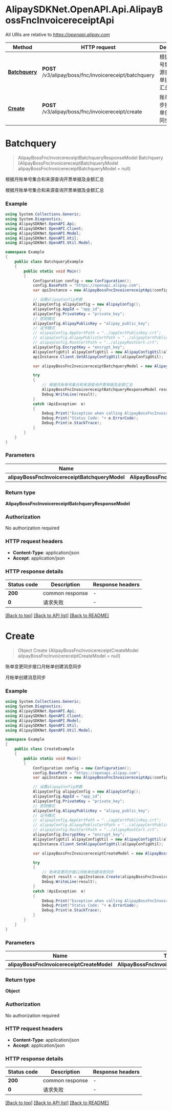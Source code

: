 # AlipaySDKNet.OpenAPI.Api.AlipayBossFncInvoicereceiptApi

All URIs are relative to *https://openapi.alipay.com*

Method | HTTP request | Description
------------- | ------------- | -------------
[**Batchquery**](AlipayBossFncInvoicereceiptApi.md#batchquery) | **POST** /v3/alipay/boss/fnc/invoicereceipt/batchquery | 根据月账单号集合和来源查询开票单据及金额汇总
[**Create**](AlipayBossFncInvoicereceiptApi.md#create) | **POST** /v3/alipay/boss/fnc/invoicereceipt/create | 账单变更同步接口月帐单创建消息同步


<a name="batchquery"></a>
# **Batchquery**
> AlipayBossFncInvoicereceiptBatchqueryResponseModel Batchquery (AlipayBossFncInvoicereceiptBatchqueryModel alipayBossFncInvoicereceiptBatchqueryModel = null)

根据月账单号集合和来源查询开票单据及金额汇总

根据月账单号集合和来源查询开票单据及金额汇总

### Example
```csharp
using System.Collections.Generic;
using System.Diagnostics;
using AlipaySDKNet.OpenAPI.Api;
using AlipaySDKNet.OpenAPI.Client;
using AlipaySDKNet.OpenAPI.Model;
using AlipaySDKNet.OpenAPI.Util;
using AlipaySDKNet.OpenAPI.Util.Model;

namespace Example
{
    public class BatchqueryExample
    {
        public static void Main()
        {
            Configuration config = new Configuration();
            config.BasePath = "https://openapi.alipay.com";
            var apiInstance = new AlipayBossFncInvoicereceiptApi(config);

            // 设置alipayConfig参数
            AlipayConfig alipayConfig = new AlipayConfig();
            alipayConfig.AppId = "app_id";
            alipayConfig.PrivateKey = "private_key";
            // 密钥模式
            alipayConfig.AlipayPublicKey = "alipay_public_key";
            // 证书模式
            // alipayConfig.AppCertPath = "../appCertPublicKey.crt";
            // alipayConfig.AlipayPublicCertPath = "../alipayCertPublicKey_RSA2.crt";
            // alipayConfig.RootCertPath = "../alipayRootCert.crt";
            alipayConfig.EncryptKey = "encrypt_key";
            AlipayConfigUtil alipayConfigUtil = new AlipayConfigUtil(alipayConfig);
            apiInstance.Client.SetAlipayConfigUtil(alipayConfigUtil);

            var alipayBossFncInvoicereceiptBatchqueryModel = new AlipayBossFncInvoicereceiptBatchqueryModel(); // AlipayBossFncInvoicereceiptBatchqueryModel |  (optional) 

            try
            {
                // 根据月账单号集合和来源查询开票单据及金额汇总
                AlipayBossFncInvoicereceiptBatchqueryResponseModel result = apiInstance.Batchquery(alipayBossFncInvoicereceiptBatchqueryModel);
                Debug.WriteLine(result);
            }
            catch (ApiException  e)
            {
                Debug.Print("Exception when calling AlipayBossFncInvoicereceiptApi.Batchquery: " + e.Message );
                Debug.Print("Status Code: "+ e.ErrorCode);
                Debug.Print(e.StackTrace);
            }
        }
    }
}
```

### Parameters

Name | Type | Description  | Notes
------------- | ------------- | ------------- | -------------
 **alipayBossFncInvoicereceiptBatchqueryModel** | **AlipayBossFncInvoicereceiptBatchqueryModel**|  | [optional] 

### Return type

**AlipayBossFncInvoicereceiptBatchqueryResponseModel**

### Authorization

No authorization required

### HTTP request headers

 - **Content-Type**: application/json
 - **Accept**: application/json


### HTTP response details
| Status code | Description | Response headers |
|-------------|-------------|------------------|
| **200** | common response |  -  |
| **0** | 请求失败 |  -  |

[[Back to top]](#) [[Back to API list]](../README.md#documentation-for-api-endpoints) [[Back to README]](../README.md)

<a name="create"></a>
# **Create**
> Object Create (AlipayBossFncInvoicereceiptCreateModel alipayBossFncInvoicereceiptCreateModel = null)

账单变更同步接口月帐单创建消息同步

月帐单创建消息同步

### Example
```csharp
using System.Collections.Generic;
using System.Diagnostics;
using AlipaySDKNet.OpenAPI.Api;
using AlipaySDKNet.OpenAPI.Client;
using AlipaySDKNet.OpenAPI.Model;
using AlipaySDKNet.OpenAPI.Util;
using AlipaySDKNet.OpenAPI.Util.Model;

namespace Example
{
    public class CreateExample
    {
        public static void Main()
        {
            Configuration config = new Configuration();
            config.BasePath = "https://openapi.alipay.com";
            var apiInstance = new AlipayBossFncInvoicereceiptApi(config);

            // 设置alipayConfig参数
            AlipayConfig alipayConfig = new AlipayConfig();
            alipayConfig.AppId = "app_id";
            alipayConfig.PrivateKey = "private_key";
            // 密钥模式
            alipayConfig.AlipayPublicKey = "alipay_public_key";
            // 证书模式
            // alipayConfig.AppCertPath = "../appCertPublicKey.crt";
            // alipayConfig.AlipayPublicCertPath = "../alipayCertPublicKey_RSA2.crt";
            // alipayConfig.RootCertPath = "../alipayRootCert.crt";
            alipayConfig.EncryptKey = "encrypt_key";
            AlipayConfigUtil alipayConfigUtil = new AlipayConfigUtil(alipayConfig);
            apiInstance.Client.SetAlipayConfigUtil(alipayConfigUtil);

            var alipayBossFncInvoicereceiptCreateModel = new AlipayBossFncInvoicereceiptCreateModel(); // AlipayBossFncInvoicereceiptCreateModel |  (optional) 

            try
            {
                // 账单变更同步接口月帐单创建消息同步
                Object result = apiInstance.Create(alipayBossFncInvoicereceiptCreateModel);
                Debug.WriteLine(result);
            }
            catch (ApiException  e)
            {
                Debug.Print("Exception when calling AlipayBossFncInvoicereceiptApi.Create: " + e.Message );
                Debug.Print("Status Code: "+ e.ErrorCode);
                Debug.Print(e.StackTrace);
            }
        }
    }
}
```

### Parameters

Name | Type | Description  | Notes
------------- | ------------- | ------------- | -------------
 **alipayBossFncInvoicereceiptCreateModel** | **AlipayBossFncInvoicereceiptCreateModel**|  | [optional] 

### Return type

**Object**

### Authorization

No authorization required

### HTTP request headers

 - **Content-Type**: application/json
 - **Accept**: application/json


### HTTP response details
| Status code | Description | Response headers |
|-------------|-------------|------------------|
| **200** | common response |  -  |
| **0** | 请求失败 |  -  |

[[Back to top]](#) [[Back to API list]](../README.md#documentation-for-api-endpoints) [[Back to README]](../README.md)

